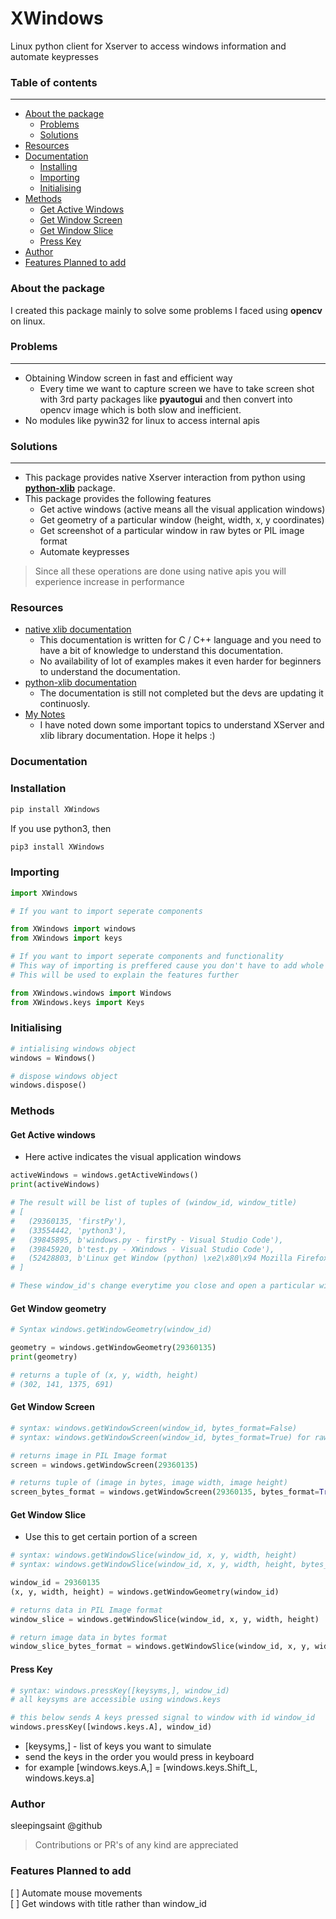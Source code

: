# XWindows
Linux python client for Xserver to access windows information and automate keypresses

### Table of contents
____

* [About the package](#about-the-package)
    * [Problems](#problems)
    * [Solutions](#solutions)
* [Resources](#resources)
* [Documentation](#documentation)
    * [Installing](#installing)
    * [Importing](#importing)
    * [Initialising](#initialising)
* [Methods](#methods)
    * [Get Active Windows](#get-active-windows)
    * [Get Window Screen](#get-window-screen)
    * [Get Window Slice](#get-window-slice)
    * [Press Key](#press-key)
* [Author](#author)
* [Features Planned to add](#features-planned-to-add)

### About the package
I created this package mainly to solve some problems I faced using __opencv__ on linux.

### Problems

---------

* Obtaining Window screen in fast and efficient way
    * Every time we want to capture screen we have to take screen shot 
    with 3rd party packages like __pyautogui__ and then convert into opencv image which is both slow and inefficient.
* No modules like pywin32 for linux to access internal apis

### Solutions

-----

* This package provides native Xserver interaction from python using [__python-xlib__](https://pypi.org/project/python-xlib/) package.
* This package provides the following features
    * Get active windows (active means all the visual application windows)
    * Get geometry of a particular window (height, width, x, y coordinates)
    * Get screenshot of a particular window in raw bytes or PIL image format
    * Automate keypresses
> Since all these operations are done using native apis you will experience increase in performance

### Resources

* [native xlib documentation](https://tronche.com/gui/x/xlib/)
    * This documentation is written for C / C++ language and you need to have a bit of knowledge to understand this documentation.
    * No availability of lot of examples makes it even harder for beginners to understand the documentation.
* [python-xlib documentation](https://python-xlib.github.io/)
    * The documentation is still not completed but the devs are updating it continuosly.
* [My Notes](https://www.notion.so/Linux-get-Window-python-dfe7093c5a3d49bda03b0d880b9c0d53)
    * I have noted down some important topics to understand XServer and xlib library documentation. Hope it helps :)

### Documentation

### Installation

```bash
pip install XWindows
```
If you use python3, then

```bash
pip3 install XWindows
```


### Importing

```python
import XWindows

# If you want to import seperate components

from XWindows import windows
from XWindows import keys

# If you want to import seperate components and functionality
# This way of importing is preffered cause you don't have to add whole namespace again and again
# This will be used to explain the features further

from XWindows.windows import Windows
from XWindows.keys import Keys
```

### Initialising

```python
# intialising windows object
windows = Windows()

# dispose windows object
windows.dispose()
```

### Methods

#### Get Active windows
* Here active indicates the visual application windows

```python
activeWindows = windows.getActiveWindows()
print(activeWindows)

# The result will be list of tuples of (window_id, window_title)
# [
#   (29360135, 'firstPy'), 
#   (33554442, 'python3'), 
#   (39845895, b'windows.py - firstPy - Visual Studio Code'), 
#   (39845920, b'test.py - XWindows - Visual Studio Code'), 
#   (52428803, b'Linux get Window (python) \xe2\x80\x94 Mozilla Firefox')
# ]

# These window_id's change everytime you close and open a particular window
```

#### Get Window geometry

```python
# Syntax windows.getWindowGeometry(window_id)

geometry = windows.getWindowGeometry(29360135)
print(geometry)

# returns a tuple of (x, y, width, height)
# (302, 141, 1375, 691)
```

#### Get Window Screen

```python
# syntax: windows.getWindowScreen(window_id, bytes_format=False)
# syntax: windows.getWindowScreen(window_id, bytes_format=True) for raw data

# returns image in PIL Image format
screen = windows.getWindowScreen(29360135)

# returns tuple of (image in bytes, image width, image height)
screen_bytes_format = windows.getWindowScreen(29360135, bytes_format=True)
```

#### Get Window Slice

* Use this to get certain portion of a screen

```python
# syntax: windows.getWindowSlice(window_id, x, y, width, height)
# syntax: windows.getWindowSlice(window_id, x, y, width, height, bytes_format=True)

window_id = 29360135
(x, y, width, height) = windows.getWindowGeometry(window_id)

# returns data in PIL Image format
window_slice = windows.getWindowSlice(window_id, x, y, width, height)

# return image data in bytes format
window_slice_bytes_format = windows.getWindowSlice(window_id, x, y, width, height)
```

#### Press Key

```python
# syntax: windows.pressKey([keysyms,], window_id)
# all keysyms are accessible using windows.keys

# this below sends A keys pressed signal to window with id window_id
windows.pressKey([windows.keys.A], window_id)
```

*  [keysyms,] - list of keys you want to simulate
*  send the keys in the order you would press in keyboard
*  for example [windows.keys.A,] = [windows.keys.Shift_L, windows.keys.a]

### Author

sleepingsaint @github

> Contributions or PR's of any kind are appreciated 

### Features Planned to add

[ ] Automate mouse movements<br>
[ ] Get windows with title rather than window_id